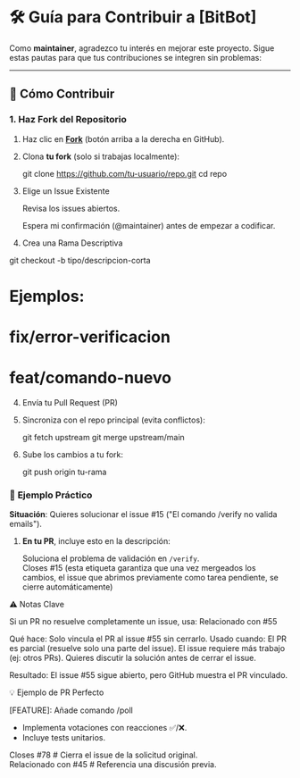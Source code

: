 # 🛠 Guía para Contribuir a [BitBot]

Como **maintainer**, agradezco tu interés en mejorar este proyecto. Sigue estas pautas para que tus contribuciones se integren sin problemas:

---

## 🚀 **Cómo Contribuir**

### 1. Haz Fork del Repositorio
1. Haz clic en **[Fork](https://github.com/tu-usuario/repo/fork)** (botón arriba a la derecha en GitHub).  
2. Clona **tu fork** (solo si trabajas localmente):  
   
   git clone https://github.com/tu-usuario/repo.git
   cd repo

2. Elige un Issue Existente

    Revisa los issues abiertos.

    Espera mi confirmación (@maintainer) antes de empezar a codificar.

3. Crea una Rama Descriptiva

git checkout -b tipo/descripcion-corta 

# Ejemplos:  
# fix/error-verificacion  
# feat/comando-nuevo

4. Envía tu Pull Request (PR)

1. Sincroniza con el repo principal (evita conflictos):

    git fetch upstream
    git merge upstream/main
   
2. Sube los cambios a tu fork:

   git push origin tu-rama
   

### 📌 **Ejemplo Práctico**  

**Situación**: Quieres solucionar el issue #15 ("El comando /verify no valida emails").  

1. **En tu PR**, incluye esto en la descripción:  
   
   Soluciona el problema de validación en `/verify`.  
   Closes #15 (esta etiqueta garantiza que una vez mergeados los cambios, el issue que abrimos previamente como tarea pendiente, se cierre automáticamente)

⚠️ Notas Clave
   
   Si un PR no resuelve completamente un issue, usa:
  Relacionado con #55 
  
   Qué hace:
     Solo vincula el PR al issue #55 sin cerrarlo.
    Usado cuando:
        El PR es parcial (resuelve solo una parte del issue).
        El issue requiere más trabajo (ej: otros PRs).
        Quieres discutir la solución antes de cerrar el issue.

Resultado: El issue #55 sigue abierto, pero GitHub muestra el PR vinculado.
   

💡 Ejemplo de PR Perfecto

[FEATURE]: Añade comando /poll  

- Implementa votaciones con reacciones ✅/❌.  
- Incluye tests unitarios.  

Closes #78  # Cierra el issue de la solicitud original.  
Relacionado con #45  # Referencia una discusión previa.  



    

   
